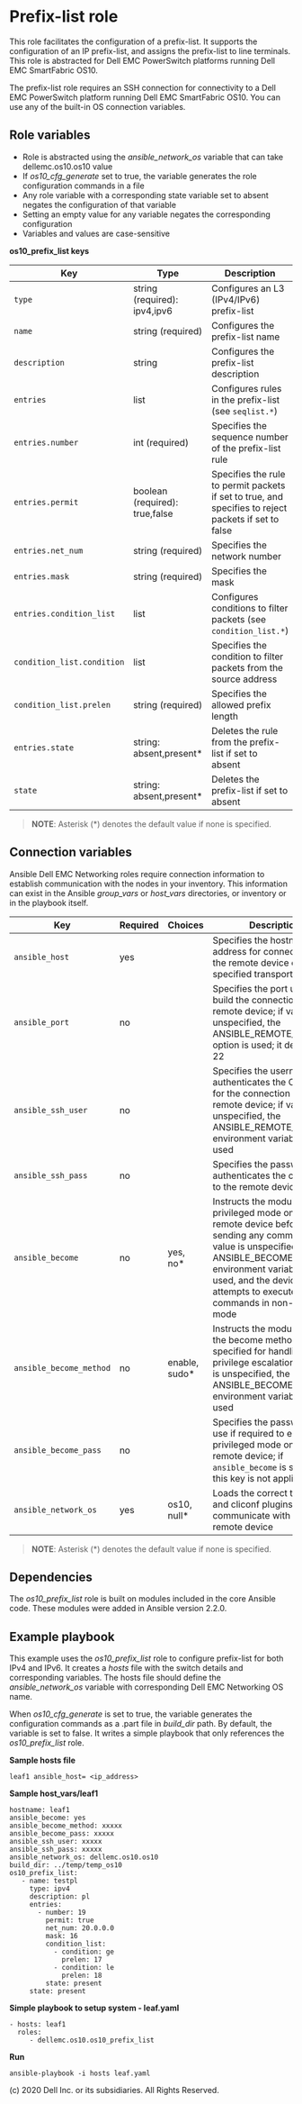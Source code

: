 Prefix-list role
================

This role facilitates the configuration of a prefix-list. It supports the configuration of an IP prefix-list, and assigns the prefix-list to line terminals. This role is abstracted for Dell EMC PowerSwitch platforms running Dell EMC SmartFabric OS10.

The prefix-list role requires an SSH connection for connectivity to a Dell EMC PowerSwitch platform running Dell EMC SmartFabric OS10. You can use any of the built-in OS connection variables.

Role variables
--------------

- Role is abstracted using the *ansible_network_os* variable that can take dellemc.os10.os10 value
- If *os10_cfg_generate* set to true, the variable generates the role configuration commands in a file
- Any role variable with a corresponding state variable set to absent negates the configuration of that variable
- Setting an empty value for any variable negates the corresponding configuration
- Variables and values are case-sensitive

**os10_prefix_list keys**

| Key        | Type                      | Description                                             | Support               |
|------------|---------------------------|---------------------------------------------------------|-----------------------|
| ``type`` | string (required): ipv4,ipv6        | Configures an L3 (IPv4/IPv6) prefix-list | os10 |
| ``name`` | string (required)           | Configures the prefix-list name | os10 |
| ``description`` | string           | Configures the prefix-list description  | os10 |
| ``entries`` | list | Configures rules in the prefix-list (see ``seqlist.*``) | os10 |
| ``entries.number`` | int (required)       | Specifies the sequence number of the prefix-list rule          | os10 |
| ``entries.permit`` | boolean (required): true,false         | Specifies the rule to permit packets if set to true, and specifies to reject packets if set to false | os10 |
| ``entries.net_num`` | string (required)       | Specifies the network number                                         | os10 |
| ``entries.mask`` | string (required)        | Specifies the mask                                                      | os10 |
| ``entries.condition_list`` | list         | Configures conditions to filter packets (see ``condition_list.*``)|  os10 |
| ``condition_list.condition`` | list         | Specifies the condition to filter packets from the source address | os10 |
| ``condition_list.prelen`` | string (required)      | Specifies the allowed prefix length                                      | os10 |
| ``entries.state`` | string: absent,present\*   | Deletes the rule from the prefix-list if set to absent     | os10 |
| ``state`` | string: absent,present\*   | Deletes the prefix-list if set to absent     | os10 |

> **NOTE**: Asterisk (\*) denotes the default value if none is specified. 

Connection variables
--------------------

Ansible Dell EMC Networking roles require connection information to establish communication with the nodes in your inventory. This information can exist in the Ansible *group_vars* or *host_vars* directories, or inventory or in the playbook itself.

| Key         | Required | Choices    | Description                                         |
|-------------|----------|------------|-----------------------------------------------------|
| ``ansible_host`` | yes      |            | Specifies the hostname or address for connecting to the remote device over the specified transport |
| ``ansible_port`` | no       |            | Specifies the port used to build the connection to the remote device; if value is unspecified, the ANSIBLE_REMOTE_PORT option is used; it defaults to 22 |
| ``ansible_ssh_user`` | no       |            | Specifies the username that authenticates the CLI login for the connection to the remote device; if value is unspecified, the ANSIBLE_REMOTE_USER environment variable value is used  |
| ``ansible_ssh_pass`` | no       |            | Specifies the password that authenticates the connection to the remote device |
| ``ansible_become`` | no       | yes, no\*   | Instructs the module to enter privileged mode on the remote device before sending any commands; if value is unspecified, the ANSIBLE_BECOME environment variable value is used, and the device attempts to execute all commands in non-privileged mode |
| ``ansible_become_method`` | no       | enable, sudo\*   | Instructs the module to allow the become method to be specified for handling privilege escalation; if value is unspecified, the ANSIBLE_BECOME_METHOD environment variable value is used |
| ``ansible_become_pass`` | no       |            | Specifies the password to use if required to enter privileged mode on the remote device; if ``ansible_become`` is set to no this key is not applicable |
| ``ansible_network_os`` | yes      | os10, null\*  | Loads the correct terminal and cliconf plugins to communicate with the remote device |

> **NOTE**: Asterisk (\*) denotes the default value if none is specified.

Dependencies
------------

The *os10_prefix_list* role is built on modules included in the core Ansible code. These modules were added in Ansible version 2.2.0.

Example playbook
----------------

This example uses the *os10_prefix_list* role to configure prefix-list for both IPv4 and IPv6. It creates a *hosts* file with the switch details and corresponding variables. The hosts file should define the *ansible_network_os* variable with corresponding Dell EMC Networking OS name. 

When *os10_cfg_generate* is set to true, the variable generates the configuration commands as a .part file in *build_dir* path. By default, the variable is set to false. It writes a simple playbook that only references the *os10_prefix_list* role. 

**Sample hosts file**
 
    leaf1 ansible_host= <ip_address> 

**Sample host_vars/leaf1**

    hostname: leaf1
    ansible_become: yes
    ansible_become_method: xxxxx
    ansible_become_pass: xxxxx
    ansible_ssh_user: xxxxx
    ansible_ssh_pass: xxxxx
    ansible_network_os: dellemc.os10.os10
    build_dir: ../temp/temp_os10
    os10_prefix_list:
       - name: testpl
         type: ipv4
         description: pl
         entries:
           - number: 19
             permit: true
             net_num: 20.0.0.0
             mask: 16
             condition_list:
               - condition: ge
                 prelen: 17
               - condition: le
                 prelen: 18
             state: present
         state: present

**Simple playbook to setup system - leaf.yaml**

    - hosts: leaf1
      roles:
         - dellemc.os10.os10_prefix_list

**Run**

    ansible-playbook -i hosts leaf.yaml
    
(c) 2020 Dell Inc. or its subsidiaries. All Rights Reserved.
